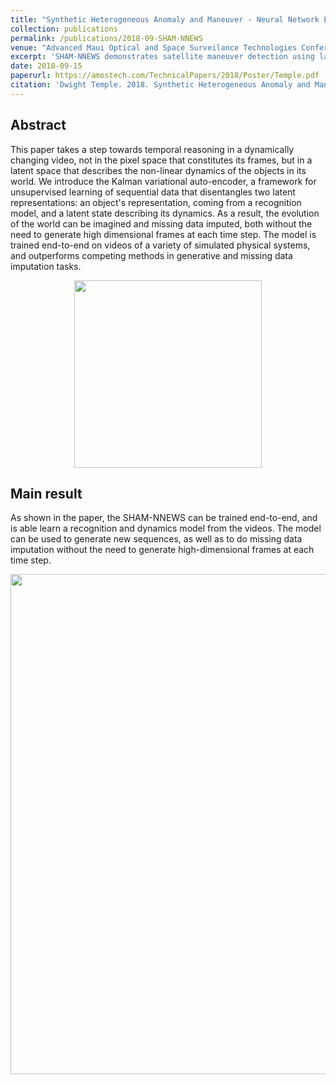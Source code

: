 ```yaml
---
title: "Synthetic Heterogeneous Anomaly and Maneuver - Neural Network Event Winnowing System"
collection: publications
permalink: /publications/2018-09-SHAM-NNEWS
venue: "Advanced Maui Optical and Space Surveilance Technologies Conference (AMOS 2018)"
excerpt: 'SHAM-NNEWS demonstrates satellite maneuver detection using latitude and longitude over time.'
date: 2018-09-15
paperurl: https://amostech.com/TechnicalPapers/2018/Poster/Temple.pdf
citation: 'Dwight Temple. 2018. Synthetic Heterogeneous Anomaly and Maneuver - Neural Network Event Winnowing System. <i>Advanced Maui Optical and Space Surveilance Technologies Conference 2018</i>.'
---
```


## Abstract
This paper takes a step towards temporal reasoning in a dynamically changing video, not in the pixel space that constitutes its frames, but in a latent space that describes the non-linear dynamics of the objects in its world. We introduce the Kalman variational auto-encoder, a framework for unsupervised learning of sequential data that disentangles two latent representations: an object's representation, coming from a recognition model, and a latent state describing its dynamics. As a result, the evolution of the world can be imagined and missing data imputed, both without the need to generate high dimensional frames at each time step. The model is trained end-to-end on videos of a variety of simulated physical systems, and outperforms competing methods in generative and missing data imputation tasks.
<div style="text-align:center"><img src="https://raw.githubusercontent.com/simonkamronn/kvae/master/assets/kvae_figure.png" width="300"></div>

## Main result
As shown in the paper, the SHAM-NNEWS can be trained end-to-end, and is able learn a recognition and dynamics model from the videos. The model can be used to generate new sequences, as well as to do missing data imputation without the need to generate high-dimensional frames at each time step.
<div style="text-align:center"><img src="https://raw.githubusercontent.com/simonkamronn/kvae/master/assets/results.png" width="800"></div>